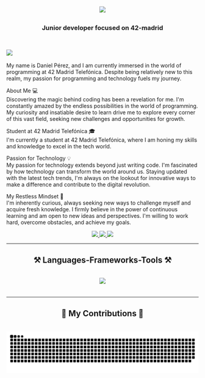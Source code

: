 <h1 align="center">
    <img src="https://readme-typing-svg.herokuapp.com/?font=Righteous&size=35&center=true&vCenter=true&width=500&height=70&duration=4000&lines=Hi+There!+👋;+I'm+Daniel+Pérez!;" />
</h1>

<h3 align="center">Junior developer focused on 42-madrid</h3>

<br/>

![](https://repository-images.githubusercontent.com/237800104/dfc69080-46fb-11eb-9413-0f02ce8f5532)

<div>
 
My name is Daniel Pérez, and I am currently immersed in the world of programming at 42 Madrid Telefónica. Despite being relatively new to this realm, my passion for programming and technology fuels my journey.

About Me 💻  
Discovering the magic behind coding has been a revelation for me. I'm constantly amazed by the endless possibilities in the world of programming. My curiosity and insatiable desire to learn drive me to explore every corner of this vast field, seeking new challenges and opportunities for growth.

Student at 42 Madrid Telefónica 🎓  
I'm currently a student at 42 Madrid Telefónica, where I am honing my skills and knowledge to excel in the tech world.

Passion for Technology 💡  
My passion for technology extends beyond just writing code. I'm fascinated by how technology can transform the world around us. Staying updated with the latest tech trends, I'm always on the lookout for innovative ways to make a difference and contribute to the digital revolution.

My Restless Mindset 🚀  
I'm inherently curious, always seeking new ways to challenge myself and acquire fresh knowledge. I firmly believe in the power of continuous learning and am open to new ideas and perspectives. I'm willing to work hard, overcome obstacles, and achieve my goals.
 
 </div>
 
<div align="center"> 
  <a href="mailto:dani.mm.0503@gmail.com">
    <img src="https://img.shields.io/badge/Gmail-333333?style=for-the-badge&logo=gmail&logoColor=red" />
  </a>
  <a href="https://linkedin.com/in/daniel-perez-ayuso" target="_blank">
    <img src="https://img.shields.io/badge/LinkedIn-0077B5?style=for-the-badge&logo=linkedin&logoColor=white" target="_blank" />
  </a>
  <a href="https://dperez-a.github.io" target="_blank">
     <img src="https://img.shields.io/badge/Portfolio-FF5722?style=for-the-badge&logo=todoist&logoColor=white" target="_blank" /> <!-- sqlite, safari, google-chrome are other good icon options -->
  </a>
</div>

 <hr/>
 
<h2 align="center">⚒️ Languages-Frameworks-Tools ⚒️</h2>
<br/>
<div align="center">
    <img src="https://skillicons.dev/icons?i=c,vscode,github,git" /><br>
</div>

<br/>
<hr/>

<div align="center">
  <h2>🐍 My Contributions 🐍</h2>
  <br>
  <img alt="snake eating my contributions" src="https://raw.githubusercontent.com/salesp07/salesp07/output/github-contribution-grid-snake.svg" />
  
  <br/><br/><br/>
</div>

